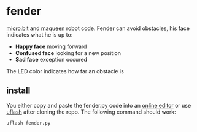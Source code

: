 # fender

[micro:bit](https://www.microbit.org) and [maqueen](https://www.google.com) robot code. Fender can avoid obstacles, his face indicates what he is up to:

* **Happy face** moving forward
* **Confused face** looking for a new position
* **Sad face** exception occured

The LED color indicates how far an obstacle is

## install

You either copy and paste the fender.py code into an [online editor](https://python.microbit.org/v/1.1) or use [uflash](https://github.com/ntoll/uflash) after cloning the repo. The following command should work:

```
uflash fender.py
```